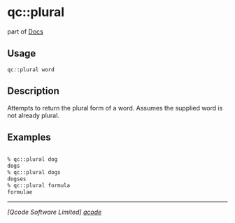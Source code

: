 qc::plural
==========

part of [Docs](.)

Usage
-----
`
        qc::plural word
    `

Description
-----------
Attempts to return the plural form of a word.
        Assumes the supplied word is not already plural.

Examples
--------
```tcl

% qc::plural dog
dogs
% qc::plural dogs
dogses
% qc::plural formula
formulae
```

----------------------------------
*[Qcode Software Limited] [qcode]*

[qcode]: www.qcode.co.uk "Qcode Software"